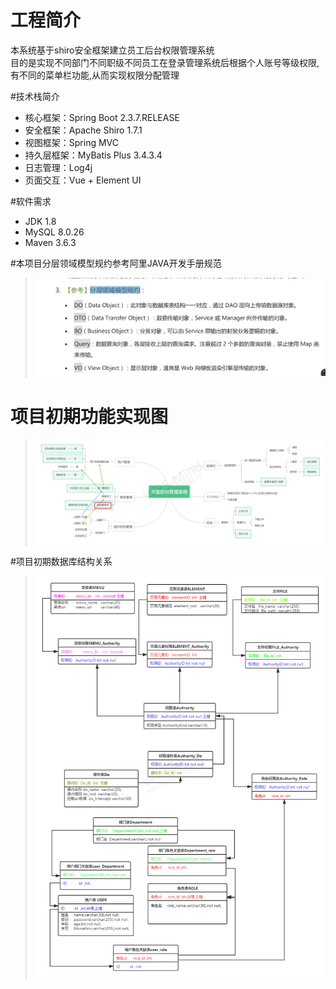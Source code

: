 # 工程简介
本系统基于shiro安全框架建立员工后台权限管理系统<br>
目的是实现不同部门不同职级不同员工在登录管理系统后根据个人账号等级权限,有不同的菜单栏功能,从而实现权限分配管理

#技术栈简介
- 核心框架：Spring Boot 2.3.7.RELEASE
- 安全框架：Apache Shiro 1.7.1
- 视图框架：Spring MVC 
- 持久层框架：MyBatis Plus 3.4.3.4
- 日志管理：Log4j
- 页面交互：Vue + Element UI

#软件需求
- JDK 1.8
- MySQL 8.0.26
- Maven 3.6.3

#本项目分层领域模型规约参考阿里JAVA开发手册规范
> ![images/alijava.png](images/alijava.png)

# 项目初期功能实现图
> ![images/2.png](images/2.png)

#项目初期数据库结构关系
> ![images/2.png](images/1.png)




